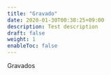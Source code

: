 ```yaml
---
title: "Gravado"
date: 2020-01-30T00:38:25+09:00
description: Test description
draft: false
weight: 1
enableToc: false
---
```


Gravados